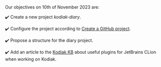Our objectives on 10th of November 2023 are:

:heavy_check_mark: Create a new project *kodiak-diary*.

:heavy_check_mark: Configure the project according to [Create a GitHub project](https://github.com/polarlabs/kodiak-kb/blob/main/github/create-a-repo.md).

:heavy_check_mark: Propose a structure for the diary project.

:heavy_check_mark: Add an article to the [Kodiak KB](https://github.com/polarlabs/kodiak-kb) about useful plugins for JetBrains CLion when working on Kodiak.
